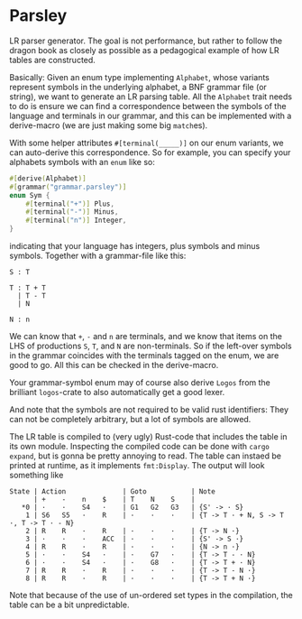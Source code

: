 # Parsley
LR parser generator.
The goal is not performance, but rather to follow the dragon book as
closely as possible as a pedagogical example of how LR tables are
constructed.

Basically:
Given an enum type implementing `Alphabet`, whose variants represent
symbols in the underlying alphabet, a BNF grammar file (or string), 
we want to generate an LR parsing table.
All the `Alphabet` trait needs to do is ensure we can find a correspondence
between the symbols of the language and terminals in our grammar, and this
can be implemented with a derive-macro (we are just making some big `match`es).

With some helper attributes `#[terminal(_____)]` on our enum variants,
we can auto-derive this correspondence.
So for example, you can specify your alphabets symbols with an `enum` like so:
```Rust
#[derive(Alphabet)]
#[grammar("grammar.parsley")]
enum Sym {
    #[terminal("+")] Plus,
    #[terminal("-")] Minus,
    #[terminal("n")] Integer,
}
```
indicating that your language has integers, plus symbols and minus symbols.
Together with a grammar-file like this:
```
S : T

T : T + T
  | T - T
  | N

N : n
```
We can know that `+`, `-` and `n` are terminals, and we know that items
on the LHS of productions `S`, `T`, and `N` are non-terminals. So if the
left-over symbols in the grammar coincides with the terminals tagged on
the enum, we are good to go.
All this can be checked in the derive-macro.

Your grammar-symbol enum may of course also derive `Logos` from the brilliant
`logos`-crate to also automatically get a good lexer.

And note that the symbols are not required to be valid rust identifiers:
They can not be completely arbitrary, but a lot of symbols are allowed.

The LR table is compiled to (very ugly) Rust-code that includes the table
in its own module. Inspecting the compiled code can be done with `cargo expand`,
but is gonna be pretty annoying to read. The table can instaed be printed at
runtime, as it implements `fmt:Display`.
The output will look something like
```
State | Action              | Goto           | Note
      | +    -    n    $    | T    N    S    | 
   *0 | ·    ·    S4   ·    | G1   G2   G3   | {S' -> · S}
    1 | S6   S5   ·    R    | ·    ·    ·    | {T -> T · + N, S -> T ·, T -> T · - N}
    2 | R    R    ·    R    | ·    ·    ·    | {T -> N ·}
    3 | ·    ·    ·    ACC  | ·    ·    ·    | {S' -> S ·}
    4 | R    R    ·    R    | ·    ·    ·    | {N -> n ·}
    5 | ·    ·    S4   ·    | ·    G7   ·    | {T -> T - · N}
    6 | ·    ·    S4   ·    | ·    G8   ·    | {T -> T + · N}
    7 | R    R    ·    R    | ·    ·    ·    | {T -> T - N ·}
    8 | R    R    ·    R    | ·    ·    ·    | {T -> T + N ·}
```
Note that because of the use of un-ordered set types in the compilation, the
table can be a bit unpredictable.
